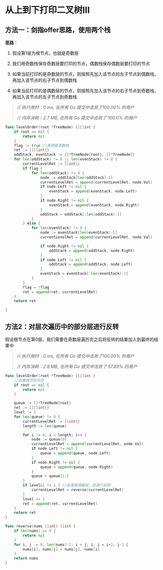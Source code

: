 # 从上到下打印二叉树III



## 方法一：剑指offer思路，使用两个栈

**思路**：

1. 假设第1层为根节点，也就是奇数层

2. 我们用奇数栈保存奇数层要打印的节点，偶数栈保存偶数层要打印的节点

3. 如果当前打印的是奇数层的节点，则按照先加入该节点的左子节点到偶数栈，再加入该节点的右子节点到偶数栈

4. 如果当前打印的是偶数层的节点，则按照先加入该节点的右子节点到奇数栈，再加入该节点的左子节点到奇数栈



> *// 执行用时：0 ms, 在所有 Go 提交中击败了100.00% 的用户*
>
> *// 内存消耗：2.7 MB, 在所有 Go 提交中击败了 100.0% 的用户*

```go
func levelOrder(root *TreeNode) [][]int {
	if root == nil {
		return nil
	}
	flag := true //表明是奇数栈
	ret := [][]int{}
	oddStack, evenStack := []*TreeNode{root}, []*TreeNode{}
	for len(oddStack) != 0 || len(evenStack) != 0 {
		currentLevelRet := []int{}
		if flag {
			for len(oddStack) != 0 {
				node := oddStack[len(oddStack)-1]
				currentLevelRet = append(currentLevelRet, node.Val)
				if node.Left != nil {
					evenStack = append(evenStack, node.Left)
				}
				if node.Right != nil {
					evenStack = append(evenStack, node.Right)
				}
				oddStack = oddStack[:len(oddStack)-1]
			}
		} else {
			for len(evenStack) != 0 {
				node := evenStack[len(evenStack)-1]
				currentLevelRet = append(currentLevelRet, node.Val)

				if node.Right != nil {
					oddStack = append(oddStack, node.Right)
				}
				if node.Left != nil {
					oddStack = append(oddStack, node.Left)
				}
				evenStack = evenStack[:len(evenStack)-1]
			}
		}
		flag = !flag
		ret = append(ret, currentLevelRet)
	}
	return ret

}
```

## 方法2：对层次遍历中的部分层进行反转

假设根节点在第0层，我们需要在奇数层遍历完之后将反转的结果加入到最终的结果中

> *// 执行用时：0 ms, 在所有 Go 提交中击败了100.00% 的用户*
>
> *// 内存消耗：2.8 MB, 在所有 Go 提交中击败了 57.89% 的用户*

```go
func levelOrder(root *TreeNode) [][]int {
	//如果根节点为空
	if root == nil {
		return nil
	}

	queue := []*TreeNode{root}
	ret := [][]int{}
	level := 1
	for len(queue) != 0 {
		currentLevelRet := []int{}
		length := len(queue)

		for i := 0; i < length; i++ {
			node := queue[0]
			currentLevelRet = append(currentLevelRet, node.Val)
			if node.Left != nil {
				queue = append(queue, node.Left)
			}
			if node.Right != nil {
				queue = append(queue, node.Right)
			}
			queue = queue[1:]
		}
		if level&1 != 1 { //如果是偶数层，则进行反转
			currentLevelRet = reverse(currentLevelRet)
		}
		level += 1
		ret = append(ret, currentLevelRet)
	}
	return ret
}

func reverse(nums []int) []int {
	if len(nums) == 0 {
		return nil
	}
	for i, j := 0, len(nums)-1; i < j; i, j = i+1, j-1 {
		nums[i], nums[j] = nums[j], nums[i]
	}
	return nums
}
```


